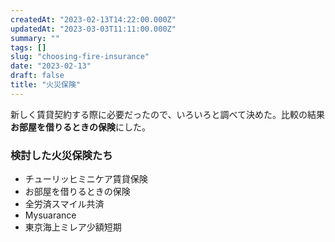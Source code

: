 ```yaml
---
createdAt: "2023-02-13T14:22:00.000Z"
updatedAt: "2023-03-03T11:11:00.000Z"
summary: ""
tags: []
slug: "choosing-fire-insurance"
date: "2023-02-13"
draft: false
title: "火災保険"
---
```


新しく賃貸契約する際に必要だったので、いろいろと調べて決めた。比較の結果**お部屋を借りるときの保険**にした。

### 検討した火災保険たち

- チューリッヒミニケア賃貸保険
- お部屋を借りるときの保険
- 全労済スマイル共済
- Mysuarance
- 東京海上ミレア少額短期
